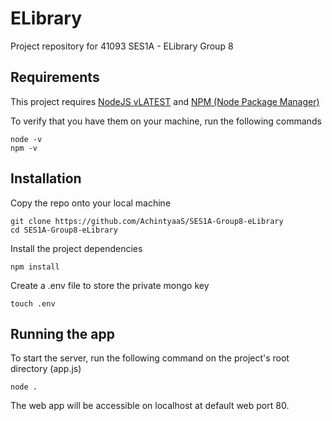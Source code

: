 # ELibrary

Project repository for 41093 SES1A - ELibrary Group 8

## Requirements

This project requires [NodeJS vLATEST](https://nodejs.org/) and [NPM (Node Package Manager)](https://npmjs.org/)

To verify that you have them on your machine, run the following commands

```
node -v
npm -v
```

## Installation

Copy the repo onto your local machine

```
git clone https://github.com/AchintyaaS/SES1A-Group8-eLibrary
cd SES1A-Group8-eLibrary
```

Install the project dependencies

```
npm install
```

Create a .env file to store the private mongo key

```
touch .env
```

## Running the app

To start the server, run the following command on the project's root directory (app.js)

```
node .
```

The web app will be accessible on localhost at default web port 80.
